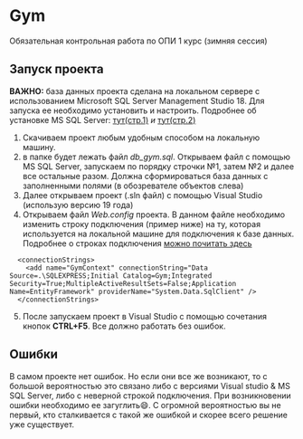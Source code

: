 # Gym
Обязательная контрольная работа по ОПИ 1 курс (зимняя сессия)

## Запуск проекта
**ВАЖНО:** база данных проекта сделана на локальном сервере с использованием Microsoft SQL Server Management Studio 18. Для запуска ее необходимо установить и настроить.
Подробнее об установке MS SQL Server: [тут(стр.1)](https://metanit.com/sql/sqlserver/1.2.php) *и* [тут(стр.2)](https://metanit.com/sql/sqlserver/1.3.php)
1) Скачиваем проект любым удобным способом на локальную машину.
2) в папке будет лежать файл _db_gym.sql_. Открываем файл с помощью MS SQL Server, запускаем по порядку строчки №1, затем №2 и далее все остальные разом.
Должна сформироваться база данных с заполненными полями (в обозревателе объектов слева)
3) Далее открываем проект (.sln файл) с помощью Visual Studio (использую версию 19 года)
4) Открываем файл _Web.config_ проекта. В данном файле необходимо изменить строку подключения (пример ниже) на ту, 
которая используется на локальной машине для подключения к базе данных. Подробнее о строках подключения [можно почитать здесь](https://metanit.com/sharp/entityframework/3.5.php)
```
  <connectionStrings>
    <add name="GymContext" connectionString="Data Source=.\SQLEXPRESS;Initial Catalog=Gym;Integrated Security=True;MultipleActiveResultSets=False;Application Name=EntityFramework" providerName="System.Data.SqlClient" />
  </connectionStrings>
```
5) После запускаем проект в Visual Studio с помощью сочетания кнопок **CTRL+F5**. Все должно работать без ошибок.

## Ошибки
В самом проекте нет ошибок. Но если они все же возникают, то с большой вероятностью это связано либо с версиями Visual studio & MS SQL Server, либо с неверной строкой подключения.
При возникновении ошибки необходимо ее загуглить😄. С огромной вероятностью вы не первый, кто сталкивается с такой же ошибкой и скорее всего решение уже существует.
